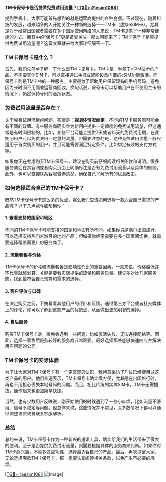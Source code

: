 **TM卡保号卡是否提供免费试用流量？[[TG💪+ @esim1088](https://t.me/s/esim1088)]**

提到手机卡，大家可能首先想到的就是运营商提供的各种套餐。不过现在，随着科技的发展，越来越多的人开始关注一种新的选择——TM卡（虚拟eSIM卡）。尤其是对于经常出国或者需要在多个国家使用网络的人来说，TM卡提供了一种非常便捷的方式。而其中的“保号卡”更是备受关注。那么问题来了：TM卡保号卡是否提供免费试用流量呢？这篇文章就来给大家详细解答一下。

### TM卡保号卡是什么？

首先，我们先简单了解一下什么是TM卡保号卡。TM卡是一种基于eSIM技术的产品，不需要实体SIM卡，可以直接通过手机或智能设备内置的eSIM功能激活。而保号卡则是TM卡中的一种服务，主要是为了帮助用户保留现有的手机号码，避免因为长时间不用而被运营商回收。换句话说，保号卡可以帮助用户在不使用主卡的情况下，仍然保持号码的活跃状态。

### 免费试用流量是否存在？

关于免费试用流量的问题，答案是：**视具体情况而定**。不同的TM卡服务商可能会有不同的政策。有些服务商确实会为新用户提供一定额度的免费试用流量，但这通常是有时间限制的。比如，某些平台可能会提供7天或者15天的免费试用期，在此期间用户可以免费使用一定量的流量。但需要注意的是，这种免费试用流量一般只适用于首次购买的用户，并且可能需要满足特定条件，比如绑定有效的支付方式等。

如果你正在考虑购买TM卡保号卡，建议在购买前仔细阅读相关条款和说明。很多服务商会在其官网或者购买页面上明确标注是否有免费试用流量以及具体的规则。此外，也可以直接联系客服咨询清楚，确保自己了解所有的优惠政策。

### 如何选择适合自己的TM卡保号卡？

既然TM卡保号卡有这么多的优点，那么我们应该如何选择一款适合自己需求的产品呢？以下几点或许能帮到你：

#### 1. **查看支持的国家和地区**
   不同的TM卡保号卡可能支持的国家和地区有所不同。如果你只是偶尔出国旅行，可以选择支持热门旅游目的地的产品；但如果你经常需要在多个国家间切换，就需要选择覆盖面更广的服务商了。

#### 2. **流量套餐与价格**
   TM卡保号卡的价格和流量套餐是影响性价比的重要因素。一般来说，价格越低并不代表就越划算，关键是要看实际提供的流量和服务质量。建议多对比几家服务商，找到最符合自己预算和需求的选择。

#### 3. **客户评价与口碑**
   在决定购买之前，不妨看看其他用户的评价和反馈。通过第三方平台或者社交媒体上的评论，你可以了解到这款产品的优缺点，从而做出更加明智的选择。

#### 4. **售后服务**
   购买TM卡保号卡后，难免会遇到一些问题，比如激活失败、无法连接网络等。因此，选择一家售后服务较好的服务商非常重要。最好选择那些能够快速响应并解决用户问题的公司。

### TM卡保号卡的实际体验

为了让大家对TM卡保号卡有一个更直观的认识，我特意采访了几位已经使用过这类产品的用户。他们普遍表示，TM卡保号卡确实很方便，尤其是在出国旅行时，再也不用担心丢失本地号码的问题。而且，相比传统的实体SIM卡，TM卡无需插拔，操作起来也更加简单快捷。

当然，也有少数用户反映说，刚开始使用的时候遇到了一些小麻烦，比如流量不够用、信号不稳定等问题。但总体来说，这些情况并不常见，大多数情况下都可以通过调整设置或者联系客服解决。

### 总结

总的来说，TM卡保号卡作为一种新兴的通讯工具，确实给我们的生活带来了很大的便利。至于是否提供免费试用流量，则需要根据具体的服务商来判断。如果你对TM卡感兴趣，不妨多做些功课，选择最适合自己的产品。最后，再次提醒大家，无论选择哪款TM卡保号卡，都一定要认真阅读相关条款，以免产生不必要的麻烦。

[[TG💪+ @esim1088](https://t.me/s/esim1088) ![Image](https://i.postimg.cc/4NQfJmqS/Snipaste-2025-05-13-00-14-12.png)]